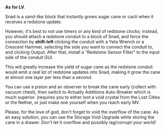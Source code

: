**As for LV**.

Snad is a sand-like block that instantly grows sugar cane or cacti when it receives a redstone update.

However, it's best to not use timers or any kind of redstone clocks; instead, you should attach a redstone conduit to a block of Snad, and force the connection by **shift-left** clicking the conduit with a Yeta Wrench or a Crescent Hammer, selecting the side you want to connect the conduit to, and clicking Output. After that, install a "Redstone Sensor Filter" to the input side of the conduit GUI.

This will greatly increase the yield of sugar cane as the redstone conduit would emit *a real lot* of redstone updates into Snad, making it grow the cane at almost one layer per less than a second.

You can use a piston and an observer to break the cane early (collect with vacuum chest), then switch to Actually Additions Auto-Breaker which is much superior. (requires you to either loot a void crystal from the Lost Cities or the Nether, or just make one yourself when you reach early MV.

Please, for the love of god, don't forget to void the overflow of the cane. As an easy solution, you can use the Storage Void Upgrade while storing the cane in a drawer. Don't let it overflow and possibly lag/corrupt your world!
